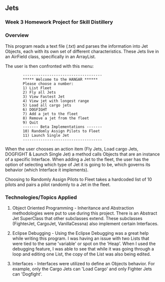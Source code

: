 ## Jets

### Week 3 Homework Project for Skill Distillery

### Overview

  This program reads a text file (.txt) and parses the information into Jet Objects, each with its own set of different characteristics. These Jets live in an AirField class, specifically in an ArrayList.



  The user is then confronted with this menu:

  			------------------------------------
  			***** Welcome to the HANGAR ******
			Please choose a number:
			1) List Fleet
			2) Fly all Jets
			3) View Fastest Jet
			4) View jet with longest range
			5) Load all cargo jets
			6) DOGFIGHT
			7) Add a jet to the fleet
			8) Remove a jet from the fleet
			9) Quit
			------- Beta Implementations -------
			10) Randomly Assign Pilots to Fleet
			11) Launch Single Jet
  			------------------------------------

  When the user chooses an action item (Fly Jets, Load cargo Jets, DOGFIGHT & Launch Single Jet) a method calls Objects that are an instance of a specific Interface. When adding a Jet to the fleet, the user has the option of selecting which type of Jet it is going to be, which governs its behavior (which Interface it implements). 
  
  Choosing to Randomly Assign Pilots to Fleet takes a hardcoded list of 10 pilots and pairs a pilot randomly to a Jet in the fleet. 

### Technologies/Topics Applied

  1) Object Oriented Programming - 
Inheritance and Abstraction methodologies were put to use during this project. There is an Abstract Jet SuperClass that other subclasses extend. These subclasses (FighterJet, CargoJet, VanillaCessna) also implement certain Interfaces.  

  2) Eclipse Debugging - 
Using the Eclipse Debugging was a great help while writing this program. I was having an issue with two Lists that were tied to the same 'variable' or spot on the 'Heap'. When I used the debugging feature, I was able to see that while it was going through a loop and editing one List, the copy of the List was also being edited. 

  3) Interfaces - 
Interfaces were utilized to define an Objects behavior. For example, only the Cargo Jets can 'Load Cargo' and only Fighter Jets can 'Dogfight'. 
